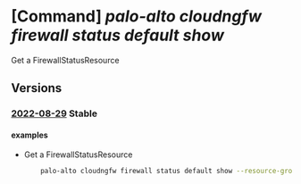 # [Command] _palo-alto cloudngfw firewall status default show_

Get a FirewallStatusResource

## Versions

### [2022-08-29](/Resources/mgmt-plane/L3N1YnNjcmlwdGlvbnMve30vcmVzb3VyY2Vncm91cHMve30vcHJvdmlkZXJzL3BhbG9hbHRvbmV0d29ya3MuY2xvdWRuZ2Z3L2ZpcmV3YWxscy97fS9zdGF0dXNlcy9kZWZhdWx0/2022-08-29.xml) **Stable**

<!-- mgmt-plane /subscriptions/{}/resourcegroups/{}/providers/paloaltonetworks.cloudngfw/firewalls/{}/statuses/default 2022-08-29 -->

#### examples

- Get a FirewallStatusResource
    ```bash
        palo-alto cloudngfw firewall status default show --resource-group MyResourceGroup -n MyCloudngfwFirewall
    ```
